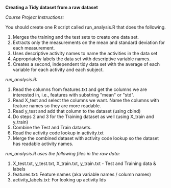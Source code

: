 
**Creating a Tidy dataset from a raw dataset**

_Course Project Instructions:_

You should create one R script called run_analysis.R that does the following. 

1. Merges the training and the test sets to create one data set.
2. Extracts only the measurements on the mean and standard deviation for each measurement.
3. Uses descriptive activity names to name the activities in the data set
4. Appropriately labels the data set with descriptive variable names. 
5. Creates a second, independent tidy data set with the average of each variable for each activity and each subject. 

*run_analysis.R:*

1. Read the columns from features.txt and get the columns we are interested in, i.e., features with substring "mean" or "std".
2. Read X_test and select the columns we want. Name the columns with feature names so they are more readable.
3. Read y_test and add that column to the dataset (using cbind)
4. Do steps 2 and 3 for the Training dataset as well (using X_train and y_train)
5. Combine the Test and Train datasets.
6. Read the activity code lookup in activity.txt
7. Merge the combined dataset with activity code lookup so the dataset has readable activity names.

*run_analysis.R uses the following files in the raw data:*

1. X_test.txt, y_test.txt, X_train.txt, y_train.txt - Test and Training data & labels
2. features.txt: Feature names (aka variable names / column names)
3. activity_labels.txt: For looking up activity Ids